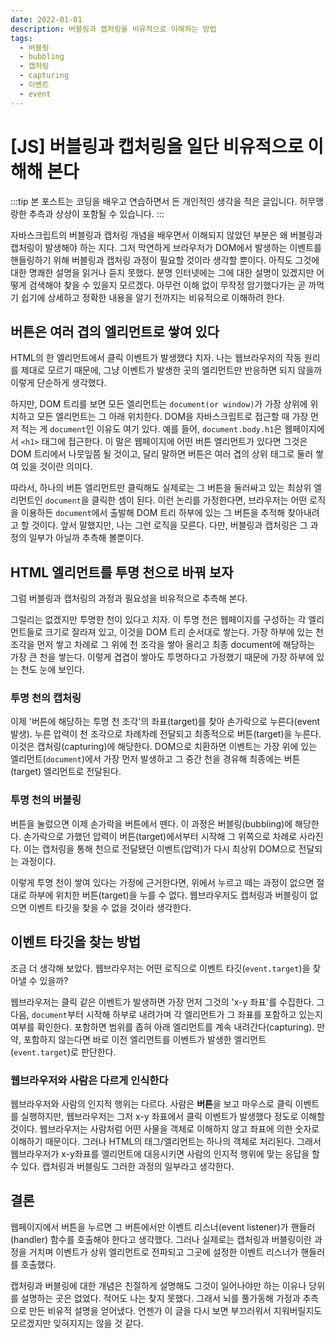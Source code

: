 ```yaml
---
date: 2022-01-01
description: 버블링과 캡처링을 비유적으로 이해하는 방법
tags:
  - 버블링
  - bubbling
  - 캡처링
  - capturing
  - 이벤트
  - event
---
```


# [JS] 버블링과 캡처링을 일단 비유적으로 이해해 본다

:::tip
본 포스트는 코딩을 배우고 연습하면서 든 개인적인 생각을 적은 글입니다. 허무맹랑한 추측과 상상이 포함될 수 있습니다.
:::

자바스크립트의 버블링과 캡처링 개념을 배우면서 이해되지 않았던 부분은 왜 버블링과 캡처링이 발생해야 하는 지다. 그저 막연하게 브라우저가 DOM에서 발생하는 이벤트를 핸들링하기 위해 버블링과 캡처링 과정이 필요할 것이라 생각할 뿐이다. 아직도 그것에 대한 명쾌한 설명을 읽거나 듣지 못했다. 분명 인터넷에는 그에 대한 설명이 있겠지만 어떻게 검색해야 찾을 수 있을지 모르겠다. 아무런 이해 없이 무작정 암기했다가는 곧 까먹기 쉽기에 상세하고 정확한 내용을 알기 전까지는 비유적으로 이해하려 한다.

## 버튼은 여러 겹의 엘리먼트로 쌓여 있다

HTML의 한 엘리먼트에서 클릭 이벤트가 발생했다 치자. 나는 웹브라우저의 작동 원리를 제대로 모르기 때문에, 그냥 이벤트가 발생한 곳의 엘리먼트만 반응하면 되지 않을까 이렇게 단순하게 생각했다.

하지만, DOM 트리를 보면 모든 엘리먼트는 `document(or window)`가 가장 상위에 위치하고 모든 엘리먼트는 그 아래 위치한다. DOM을 자바스크립트로 접근할 때 가장 먼저 적는 게 `document`인 이유도 여기 있다. 예를 들어, `document.body.h1`은 웹페이지에서 `<h1>` 태그에 접근한다. 이 말은 웹페이지에 어떤 버튼 엘리먼트가 있다면 그것은 DOM 트리에서 나뭇잎쯤 될 것이고, 달리 말하면 버튼은 여러 겹의 상위 태그로 둘러 쌓여 있을 것이란 의미다.

따라서, 하나의 버튼 엘리먼트만 클릭해도 실제로는 그 버튼을 둘러싸고 있는 최상위 엘리먼트인 `document`을 클릭한 셈이 된다. 이런 논리를 가정한다면, 브라우저는 어떤 로직을 이용하든 `document`에서 출발해 DOM 트리 하부에 있는 그 버튼을 추적해 찾아내려고 할 것이다. 앞서 말했지만, 나는 그런 로직을 모른다. 다만, 버블링과 캡처링은 그 과정의 일부가 아닐까 추측해 볼뿐이다.

## HTML 엘리먼트를 투명 천으로 바꿔 보자

그럼 버블링과 캡처링의 과정과 필요성을 비유적으로 추측해 본다.

그럴리는 없겠지만 투명한 천이 있다고 치자. 이 투명 천은 웹페이지를 구성하는 각 엘리먼트들로 크기로 잘라져 있고, 이것을 DOM 트리 순서대로 쌓는다. 가장 하부에 있는 천 조각을 먼저 쌓고 차례로 그 위에 천 조각을 쌓아 올리고 최종 document에 해당하는 가장 큰 천을 쌓는다. 이렇게 겹겹이 쌓아도 투명하다고 가정했기 때문에 가장 하부에 있는 천도 눈에 보인다.

### 투명 천의 캡처링

이제 '버튼에 해당하는 투명 천 조각'의 좌표(target)를 찾아 손가락으로 누른다(event 발생). 누른 압력이 천 조각으로 차례차례 전달되고 최종적으로 버튼(target)을 누른다. 이것은 캡처링(capturing)에 해당한다. DOM으로 치환하면 이벤트는 가장 위에 있는 엘리먼트(`document`)에서 가장 먼저 발생하고 그 중간 천을 경유해 최종에는 버튼(target) 엘리먼트로 전달된다.

### 투명 천의 버블링

버튼을 눌렀으면 이제 손가락을 버튼에서 뗀다. 이 과정은 버블링(bubbling)에 해당한다. 손가락으로 가했던 압력이 버튼(target)에서부터 시작해 그 위쪽으로 차례로 사라진다. 이는 캡처링을 통해 천으로 전달됐던 이벤트(압력)가 다시 최상위 DOM으로 전달되는 과정이다.

이렇게 투명 천이 쌓여 있다는 가정에 근거한다면, 위에서 누르고 떼는 과정이 없으면 절대로 하부에 위치한 버튼(target)을 누를 수 없다. 웹브라우저도 캡처링과 버블링이 없으면 이벤트 타깃을 찾을 수 없을 것이라 생각한다.

## 이벤트 타깃을 찾는 방법

조금 더 생각해 보았다. 웹브라우저는 어떤 로직으로 이벤트 타깃(`event.target`)을 찾아낼 수 있을까?

웹브라우저는 클릭 같은 이벤트가 발생하면 가장 먼저 그것의 'x-y 좌표'를 수집한다. 그다음, `document`부터 시작해 하부로 내려가며 각 엘리먼트가 그 좌표를 포함하고 있는지 여부를 확인한다. 포함하면 범위를 좁혀 아래 엘리먼트를 계속 내려간다(capturing). 만약, 포함하지 않는다면 바로 이전 엘리먼트를 이벤트가 발생한 엘리먼트(`event.target`)로 판단한다.

### 웹브라우저와 사람은 다르게 인식한다

웹브라우저와 사람의 인지적 행위는 다르다. 사람은 **버튼**을 보고 마우스로 클릭 이벤트를 실행하지만, 웹브라우저는 그저 x-y 좌표에서 클릭 이벤트가 발생했다 정도로 이해할 것이다. 웹브라우저는 사람처럼 어떤 사물을 객체로 이해하지 않고 좌표에 의한 숫자로 이해하기 때문이다. 그러나 HTML의 태그/엘리먼트는 하나의 객체로 처리된다. 그래서 웹브라우저가 x-y좌표를 엘리먼트에 대응시키면 사람의 인지적 행위에 맞는 응답을 할 수 있다. 캡처링과 버블링도 그러한 과정의 일부라고 생각한다.

## 결론

웹페이지에서 버튼을 누르면 그 버튼에서만 이벤트 리스너(event listener)가 핸들러(handler) 함수를 호출해야 한다고 생각했다. 그러나 실제로는 캡처링과 버블링이란 과정을 거치며 이벤트가 상위 엘리먼트로 전파되고 그곳에 설정한 이벤트 리스너가 핸들러를 호출했다.

캡처링과 버블링에 대한 개념은 친절하게 설명해도 그것이 일어나야만 하는 이유나 당위를 설명하는 곳은 없었다. 적어도 나는 찾지 못했다. 그래서 뇌를 풀가동해 가정과 추측으로 만든 비유적 설명을 얻어냈다. 언젠가 이 글을 다시 보면 부끄러워서 지워버릴지도 모르겠지만 잊혀지지는 않을 것 같다.
